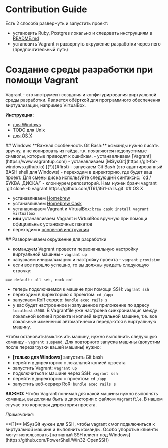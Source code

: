 # Contribution Guide

Есть 2 способа развернуть и запустить проект:

- установить Ruby, Postgres локально и следовать инструкциям в [README.md](https://github.com/IT61/it61-rails/blob/master/README.md)
- установить Vagrant и развернуть окружение разработки через него (предпочтительный путь)

# Создание среды разработки при помощи Vagrant
Vagrant - это инструмент создания и конфигурирования виртуальной среды разработки. Является обёрткой для программного обеспечения виртуализации, например VirtualBox.

**Инструкция:**

- [для Windows](#windows-setup)
- TODO для Unix
- [для OS X](#osx-setup)

<a name="windows-setup" />
## Windows
**Важная особенность Git Bash:** команды нужно писать вручну, а не копировать из гайда, т.к. появляются недопустимые символы, которые приводят к ошибкам.
- устанавливаем [Vagrant](https://www.vagrantup.com)
- устанавливаем [MSysGit](https://git-for-windows.github.io) [(*)](#first)
- запускаем Git Bash (это адаптированный BASH shell для Windows)
- переходим в директорию, где будет ваш проект. Для смены диска используйте следующий синтаксис: `cd /БУКВА_ДИСКА/`
- клониурем репозиторий. Нам нужен бранч vagrant `git clone -b vagrant https://github.com/IT61/it61-rails.git`

<a name="osx-setup" />
## OS X

- устанавливаем [Homebrew](http://brew.sh)
- устанавливаем [Homebrew Cask](http://caskroom.io)
- устанавливаем Vagrant и VirtualBox: `brew cask install vagrant virtualbox`
- **или** устанавливаем Vagrant и VirtualBox вручную при помощи официальных установочных пакетов
- переходим к [основной инструкции](#general-setup)

<a name="general-setup" />
## Разворачиваем окружение для разработки

- командуем Vagrant провести первоначальную настройку виртуальной машины - `vagrant up`
- запускаем инициализацию и настройку проекта - `vagrant provision`
- если все прошло успешно, то вы должны увидеть следующую строчку:

```
==> default: all set, rock on!
```
- теперь подключаемся к машине при помощи SSH: `vagrant ssh`
- переходим в директорию с проектом: `cd /app`
- запускаем RoR сервер: `bundle exec rails s`
- у вас будет настроенное и запущенное приложение по адресу `localhost:3000`. В Vagrantfile уже настроена синхронизация между локальной копией проекта и копией виртуальной машине, т.е. все локальные изменения автоматически передаются в виртуальную машину.

Чтобы остановить/выключить машину, нужно выполнить следующую команду - `vagrant suspend`.
Для повторного запуска машины (допустим после перезагрузки вашей машины) нужно:
- **[только для Windows]** запустить Git bash
- перейти в директорию с локальной копией проекта
- запустить Vagrant: `vagrant up`
- подключиться к машине через SSH: `vagrant ssh`
- перейти в директорию с проектом: `cd /app`
- запустить веб-сервер RoR: `bundle exec rails s`

**ВАЖНО:** Чтобы Vagrant понимал для какой машины нужно выполнять команды, вы должны быть в директории с файлом `Vagrantfile`. В нашем случае это корневая директория проекта.

*Примечания:*

<a name="first" />
**[1]** MSysGit нужен для SSH, чтобы vagrant смог подключиться к виртуальной машине и выполнить команды. Особо упоротые клиенты могут использовать [нативный SSH клиент под Windows](https://github.com/PowerShell/Win32-OpenSSH)
